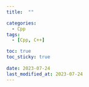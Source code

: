 ```yaml
---
title:  ""

categories:
  - Cpp
tags:
  - [Cpp, C++]

toc: true
toc_sticky: true
 
date: 2023-07-24
last_modified_at: 2023-07-24
---
```


<br>

